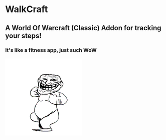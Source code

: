 # WalkCraft

## A World Of Warcraft (Classic) Addon for tracking your steps!

### It's like a fitness app, just such WoW


![](./troll-runner.gif)
